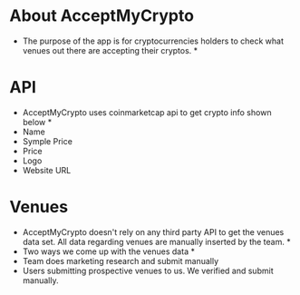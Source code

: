 # About AcceptMyCrypto
* The purpose of the app is for cryptocurrencies holders to check what venues out there are accepting their cryptos. *

# API
* AcceptMyCrypto uses coinmarketcap api to get crypto info shown below *
* Name
* Symple Price
* Price
* Logo
* Website URL

# Venues
* AcceptMyCrypto doesn't rely on any third party API to get the venues data set. All data regarding venues are manually inserted by the team. *
* Two ways we come up with the venues data *
* Team does marketing research and submit manually
* Users submitting prospective venues to us. We verified and submit manually.
